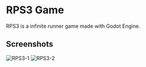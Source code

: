 # RPS3 Game

RPS3 is a infinite runner game made with Godot Engine.

## Screenshots

![RPS3-1](https://user-images.githubusercontent.com/68604417/156723067-f91c38fe-3bc5-463b-bf61-0901db45cb41.PNG)
![RPS3-2](https://user-images.githubusercontent.com/68604417/156723301-1d1c091f-a97d-4701-82ad-e3681af0f11a.PNG)
